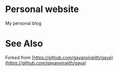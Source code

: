 # Personal website
My personal blog

# See Also
Forked from [https://github.com/gayanvirajith/gaya](https://github.com/gayanvirajith/gaya)
